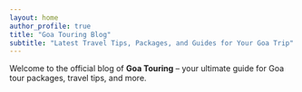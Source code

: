 ```yaml
---
layout: home
author_profile: true
title: "Goa Touring Blog"
subtitle: "Latest Travel Tips, Packages, and Guides for Your Goa Trip"
---
```

Welcome to the official blog of **Goa Touring** – your ultimate guide for Goa tour packages, travel tips, and more.
